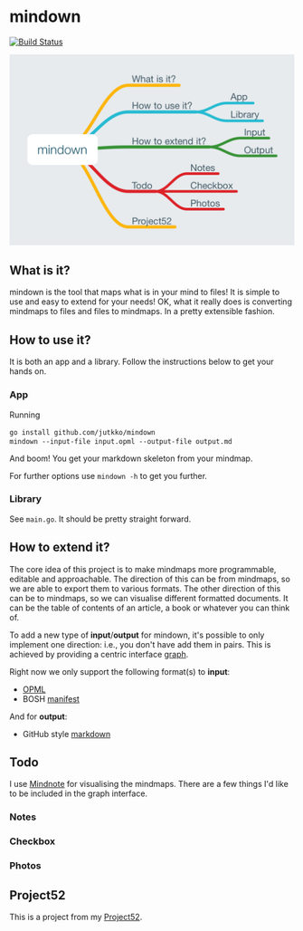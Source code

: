 # mindown
[![Build Status](https://travis-ci.org/jutkko/mindown.svg?branch=master)](https://travis-ci.org/jutkko/mindown)

<img src="/figures/mindown.png" width="750">

## What is it?
mindown is the tool that maps what is in your mind to files! It is simple to
use and easy to extend for your needs! OK, what it really does is converting
mindmaps to files and files to mindmaps. In a pretty extensible fashion.

## How to use it?
It is both an app and a library. Follow the instructions below to get your
hands on.

### App
Running

```
go install github.com/jutkko/mindown
mindown --input-file input.opml --output-file output.md
```

And boom! You get your markdown skeleton from your mindmap.

For further options use `mindown -h` to get you further.

### Library
See `main.go`. It should be pretty straight forward.

## How to extend it?
The core idea of this project is to make mindmaps more programmable, editable
and approachable. The direction of this can be from mindmaps, so we are able
to export them to various formats. The other direction of this can be to
mindmaps, so we can visualise different formatted documents. It can be the
table of contents of an article, a book or whatever you can think of.

To add a new type of **input**/**output** for mindown, it's possible to only implement
one direction: i.e., you don't have add them in pairs. This is achieved by
providing a centric interface [graph](https:github.com/jutkko/mindown/utils/parse.go).

Right now we only support the following format(s) to **input**:

- [OPML](http://dev.opml.org/)
- BOSH [manifest](https://bosh.io/docs/manifest-v2.html)

And for **output**:

- GitHub style [markdown](http://daringfireball.net/projects/markdown/)

## Todo
I use [Mindnote](https://mindnode.com/) for visualising the mindmaps. There are
a few things I'd like to be included in the graph interface.
### Notes
### Checkbox
### Photos

## Project52
This is a project from my [Project52](https://github.com/jutkko/project52).

